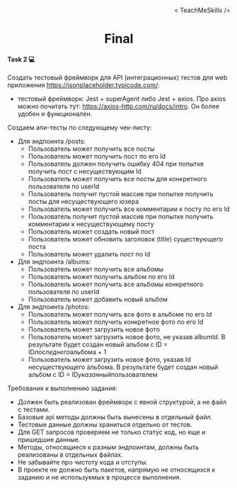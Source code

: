 <p align='right'>< TeachMeSkills /></p>
<h1 align='center'>Final</h1>

#### Task 2 💻

Создать тестовый фреймворк для API (интеграционных) тестов для web приложения https://jsonplaceholder.typicode.com/:

-   тестовый фреймворк: Jest + superAgent либо Jest + axios. Про axios можно почитать тут: https://axios-http.com/ru/docs/intro. Он более удобен и функционален.

Создаем апи-тесты по следующему чек-листу:

-   Для эндпоинта /posts:
    -   Пользователь может получить все посты
    -   Пользователь может получить пост по его Id
    -   Пользователь должен получить ошибку 404 при попытке получить пост с несуществующим Id
    -   Пользователь может получить все посты для конкретного пользователя по userId
    -   Пользователь получит пустой массив при попытке получить посты для несуществующего юзера
    -   Пользователь может получить все комментарии к посту по его Id
    -   Пользователь получит пустой массив при попытке получить комментарии к несуществующему посту
    -   Пользователь может создать новый пост
    -   Пользователь может обновить заголовок (title) существующего поста
    -   Пользователь может удалить пост по Id
-   Для эндпоинта /albums:
    -   Пользователь может получить все альбомы
    -   Пользователь может получить альбом по его Id
    -   Пользователь может получить все альбомы конкретного пользователя по userId
    -   Пользователь может добавить новый альбом
-   Для эндпоинта /photos:
    -   Пользователь может получить все фото в альбоме по его Id
    -   Пользователь может получить конкретное фото по его Id
    -   Пользователь может загрузить новое фото
    -   Пользователь может загрузить новое фото, не указав albumId. В результате будет создан новый альбом с ID = ID*последнего*альбома + 1
    -   Пользователь может загрузить новое фото, указав Id несуществующего альбома. В результате будет создан новый альбом с ID = ID*указанный*пользователем

Требования к выполнению задания:

-   Должен быть реализован фреймворк с явной структурой, а не файл с тестами.
-   Базовые api методы должны быть вынесены в отдельный файл.
-   Тестовые данные должны храниться отдельно от тестов.
-   Для GET запросов проверяем не только статус код, но еще и пришедшие данные.
-   Методы, относящиеся к разным эндпоинтам, должны быть реализованы в отдельных файлах.
-   Не забывайте про чистоту кода и отступы.
-   В проекте не должно быть пакетов, напрямую не относящихся к заданию и не используемых в процессе выполнения.
